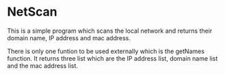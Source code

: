 # NetScan
This is a simple program which scans the local network and returns their domain name, IP address and mac address.

There is only one funtion to be used externally which is the getNames function. It returns three list which are the IP address list, domain name list and the mac address list.
